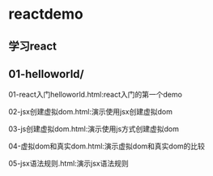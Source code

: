 # reactdemo
学习react
-
01-helloworld/
-
01-react入门helloworld.html:react入门的第一个demo

02-jsx创建虚拟dom.html:演示使用jsx创建虚拟dom

03-js创建虚拟dom.html:演示使用js方式创建虚拟dom

04-虚拟dom和真实dom.html:演示虚拟dom和真实dom的比较

05-jsx语法规则.html:演示jsx语法规则

